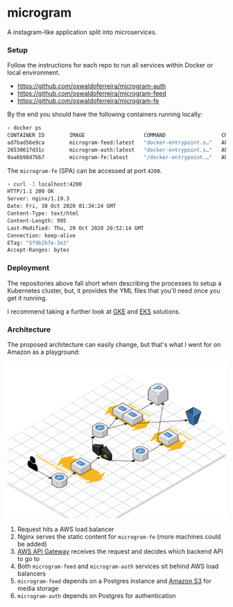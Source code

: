 # microgram
A instagram-like application split into microservices.

### Setup

Follow the instructions for each repo to run all services within Docker or local environment.

- https://github.com/oswaldoferreira/microgram-auth
- https://github.com/oswaldoferreira/microgram-feed
- https://github.com/oswaldoferreira/microgram-fe

By the end you should have the following containers running locally:

```bash
› docker ps
CONTAINER ID        IMAGE                   COMMAND                  CREATED              STATUS              PORTS                    NAMES
ad7bad56e9ca        microgram-feed:latest   "docker-entrypoint.s…"   About a minute ago   Up About a minute   0.0.0.0:8080->8080/tcp   loving_turing
26530617d31c        microgram-auth:latest   "docker-entrypoint.s…"   About a minute ago   Up About a minute   0.0.0.0:5000->5000/tcp   sad_swanson
9aa6b98d7bb7        microgram-fe:latest     "/docker-entrypoint.…"   About an hour ago    Up About an hour    0.0.0.0:4200->80/tcp     hungry_lumiere
```

The `microgram-fe` (SPA) can be accessed at port `4200`.

```bash
› curl -I localhost:4200
HTTP/1.1 200 OK
Server: nginx/1.19.3
Date: Fri, 30 Oct 2020 01:34:24 GMT
Content-Type: text/html
Content-Length: 995
Last-Modified: Thu, 29 Oct 2020 20:52:14 GMT
Connection: keep-alive
ETag: "5f9b2b7e-3e3"
Accept-Ranges: bytes
```

### Deployment

The repositories above fall short when describing the processes to setup a Kubernetes cluster, but, it provides the YML files that you'll need once you get it running. 

I recommend taking a further look at [GKE](https://cloud.google.com/kubernetes-engine) and [EKS](https://aws.amazon.com/pt/eks/?whats-new-cards.sort-by=item.additionalFields.postDateTime&whats-new-cards.sort-order=desc&eks-blogs.sort-by=item.additionalFields.createdDate&eks-blogs.sort-order=desc) solutions.

### Architecture

The proposed architecture can easily change, but that's what I went for on Amazon as a playground:

![Architecture](https://raw.githubusercontent.com/oswaldoferreira/microgram/main/architecture.png)

1. Request hits a AWS load balancer
2. Nginx serves the static content for `microgram-fe` (more machines could be added)
3. [AWS API Gateway](https://aws.amazon.com/pt/api-gateway/) receives the request and decides which backend API to go to
4. Both `microgram-feed` and `microgram-auth` services sit behind AWS load balancers
5. `microgram-feed` depends on a Postgres instance and [Amazon S3](https://aws.amazon.com/pt/s3/) for media storage
6. `microgram-auth` depends on Postgres for authentication
